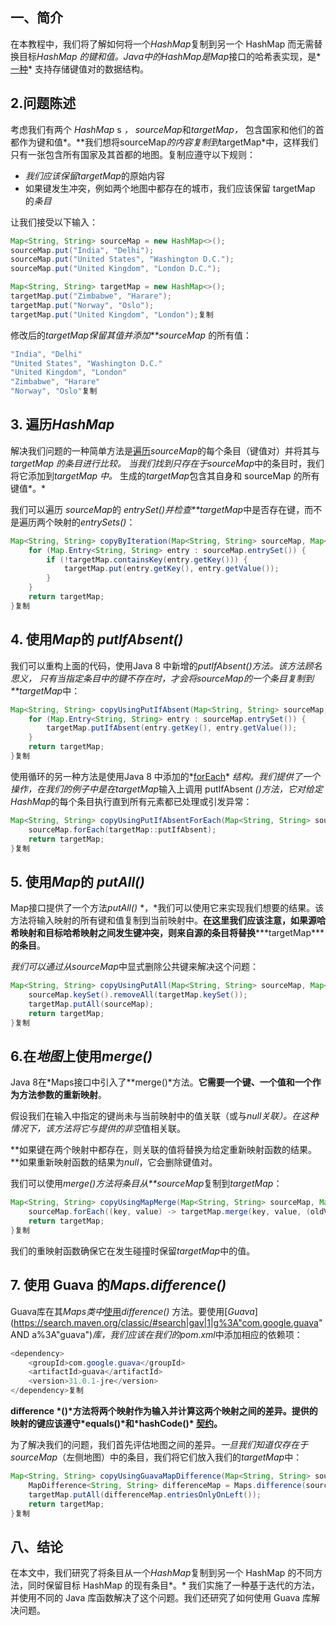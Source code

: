 ## 一、简介

在本教程中，我们将了解如何将一个*HashMap*复制到另一个 HashMap 而无需替换目标*HashMap 的键和值。*Java中的HashMap是*Map*接口的哈希表实现，是*[一种](https://www.baeldung.com/java-hashmap)* 支持存储键值对的数据结构。

## 2.问题陈述

考虑我们有两个 *HashMap* s *，* *sourceMap*和*targetMap，* 包含国家和他们的首都作为键和值*。**我们想将sourceMap*的内容复制到*targetMap*中，这样我们只有一张包含所有国家及其首都的地图。复制应遵守以下规则：

-   *我们应该保留targetMap*的原始内容
-   如果键发生冲突，例如两个地图中都存在的城市，我们应该保留 targetMap 的*条目*

让我们接受以下输入：

```java
Map<String, String> sourceMap = new HashMap<>();
sourceMap.put("India", "Delhi");
sourceMap.put("United States", "Washington D.C.");
sourceMap.put("United Kingdom", "London D.C.");

Map<String, String> targetMap = new HashMap<>();
targetMap.put("Zimbabwe", "Harare");
targetMap.put("Norway", "Oslo");
targetMap.put("United Kingdom", "London");复制
```

修改后的*targetMap保留其值并添加**sourceMap* 的所有值：

```java
"India", "Delhi"
"United States", "Washington D.C."
"United Kingdom", "London"
"Zimbabwe", "Harare"
"Norway", "Oslo"复制
```

## 3. 遍历*HashMap*

解决我们问题的一种简单方法是[遍历](https://www.baeldung.com/java-iterate-map)*sourceMap*的每个条目（键值对）并将其与*targetMap 的条目进行比较。* *当我们找到只存在于sourceMap*中的条目时，我们将它添加到*targetMap 中。* 生成的*targetMap*包含其自身和 sourceMap 的所有键值*。*

我们可以遍历 *sourceMap*的 *entrySet()并检查**targetMap*中是否存在键，而不是遍历两个映射的*entrySets()*：

```java
Map<String, String> copyByIteration(Map<String, String> sourceMap, Map<String, String> targetMap) {
    for (Map.Entry<String, String> entry : sourceMap.entrySet()) {
        if (!targetMap.containsKey(entry.getKey())) {
            targetMap.put(entry.getKey(), entry.getValue());
        }
    }
    return targetMap;
}复制
```

## 4. 使用*Map*的 *putIfAbsent()* 

我们可以重构上面的代码，使用Java 8 中新增的*putIfAbsent()*方法。该方法顾名思义， 只有当指定条目中的键不存在时，才会将*sourceMap的一个条目复制到**targetMap*中：

```java
Map<String, String> copyUsingPutIfAbsent(Map<String, String> sourceMap, Map<String, String> targetMap) {
    for (Map.Entry<String, String> entry : sourceMap.entrySet()) {
        targetMap.putIfAbsent(entry.getKey(), entry.getValue());
    }
    return targetMap;
}复制
```

使用循环的另一种方法是使用Java 8 中添加的*[forEach](https://www.baeldung.com/foreach-java)* *结构。我们提供了一个操作，在我们的例子中是在targetMap*输入上调用 putIfAbsent *()*方法，它对给定*HashMap*的每个条目执行直到所有元素都已处理或引发异常：

```java
Map<String, String> copyUsingPutIfAbsentForEach(Map<String, String> sourceMap, Map<String, String> targetMap) {
    sourceMap.forEach(targetMap::putIfAbsent);
    return targetMap;
}复制
```

## 5. 使用*Map*的 *putAll()*

Map接口提供了一个方法*putAll()* *，*我们可以使用它来实现我们想要的结果。该方法将输入映射的所有键和值复制到当前映射中。**在这里我们应该注意，如果源哈希映射和目标哈希映射之间发生键冲突，则来自源的条目将替换*****targetMap\*****的条目**。

*我们可以通过从sourceMap*中显式删除公共键来解决这个问题：

```java
Map<String, String> copyUsingPutAll(Map<String, String> sourceMap, Map<String, String> targetMap) {
    sourceMap.keySet().removeAll(targetMap.keySet());
    targetMap.putAll(sourceMap);
    return targetMap;
}复制
```

## 6.在*地图*上使用*merge()*

Java 8在*Maps接口中引入了**merge()*方法。**它需要一个键、一个值和一个作为方法参数的重新映射**。

假设我们在输入中指定的键尚未与当前映射中的值关联（或与*null关联）。*在这种情况下，该方法将它与提供的非*空*值相关联。

**如果键在两个映射中都存在，则关联的值将替换为给定重新映射函数的结果。**如果重新映射函数的结果为*null*，它会删除键值对。

我们可以使用*merge()方法将条目从**sourceMap*复制到*targetMap*：

```java
Map<String, String> copyUsingMapMerge(Map<String, String> sourceMap, Map<String, String> targetMap) {
    sourceMap.forEach((key, value) -> targetMap.merge(key, value, (oldVal, newVal) -> oldVal));
    return targetMap;
}复制
```

 我们的重映射函数确保它在发生碰撞时保留*targetMap*中的值。

## 7. 使用 Guava 的*Maps.difference()*

Guava库在其*Maps类中*[使用](https://www.baeldung.com/guava-guide)*difference()* 方法。要使用[*Guava*](https://search.maven.org/classic/#search|gav|1|g%3A"com.google.guava" AND a%3A"guava")*库，我们应该在我们的pom.xml*中添加相应的依赖项：

```java
<dependency>
    <groupId>com.google.guava</groupId>
    <artifactId>guava</artifactId>
    <version>31.0.1-jre</version>
</dependency>复制
```

**difference \*()\*方法将两个映射作为输入并计算这两个映射之间的差异。提供的映射的键应该遵守\*equals()\*和\*hashCode()\* [契约](https://www.baeldung.com/java-equals-hashcode-contracts)。**

为了解决我们的问题，我们首先评估地图之间的差异。*一旦我们知道仅存在于sourceMap*（左侧地图）中的条目，我们将它们放入我们的*targetMap*中：

```java
Map<String, String> copyUsingGuavaMapDifference(Map<String, String> sourceMap, Map<String, String> targetMap) {
    MapDifference<String, String> differenceMap = Maps.difference(sourceMap, targetMap);
    targetMap.putAll(differenceMap.entriesOnlyOnLeft());
    return targetMap;
}复制
```

## 八、结论

在本文中，我们研究了将条目从一个*HashMap*复制到另一个 HashMap 的不同方法，同时保留目标 HashMap 的现有条目*。* 我们实施了一种基于迭代的方法，并使用不同的 Java 库函数解决了这个问题。我们还研究了如何使用 Guava 库解决问题。